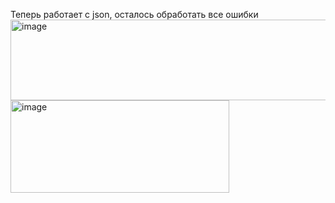 Теперь работает с json, осталось обработать все ошибки
<img width="701" height="129" alt="image" src="https://github.com/user-attachments/assets/15786861-6d87-4f3f-a91d-5cb0d5e0e865" />
<img width="350" height="148" alt="image" src="https://github.com/user-attachments/assets/1d58f699-4a90-41ee-8302-d770f52dec40" />

